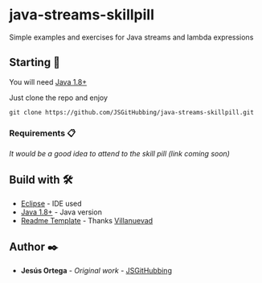 # java-streams-skillpill

Simple examples and exercises for Java streams and lambda expressions

## Starting 🚀

You will need [Java 1.8+](https://www.java.com/es/download/)

Just clone the repo and enjoy
```
git clone https://github.com/JSGitHubbing/java-streams-skillpill.git
```


### Requirements 📋

_It would be a good idea to attend to the skill pill (link coming soon)_

## Build with 🛠️

* [Eclipse](https://www.eclipse.org/downloads/) - IDE used
* [Java 1.8+](https://www.java.com/es/download/) - Java version
* [Readme Template](https://gist.github.com/Villanuevand/6386899f70346d4580c723232524d35a) - Thanks [Villanuevad](https://gist.github.com/Villanuevand)

## Author ✒️

* **Jesús Ortega** - *Original work* - [JSGitHubbing](https://github.com/JSGitHubbing)
